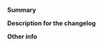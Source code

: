 **Summary**
<!--
What existing issue does the pull request solve?
Please provide enough information so that others can review your pull request
-->

**Description for the changelog**
<!--
A short (one line) summary that describes the changes in this pull request for inclusion in the change log
If this is a bug fix your description should include "fixes #xxxx",
or "closes #xxxx", where #xxxx is the issue number
-->

**Other info**
<!--
Thanks for submitting a pull request!
Please make sure you read our contributing guidelines contributing.md
-->
